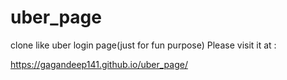 # uber_page
clone like uber login page(just for fun purpose)
Please visit it at : 

https://gagandeep141.github.io/uber_page/
